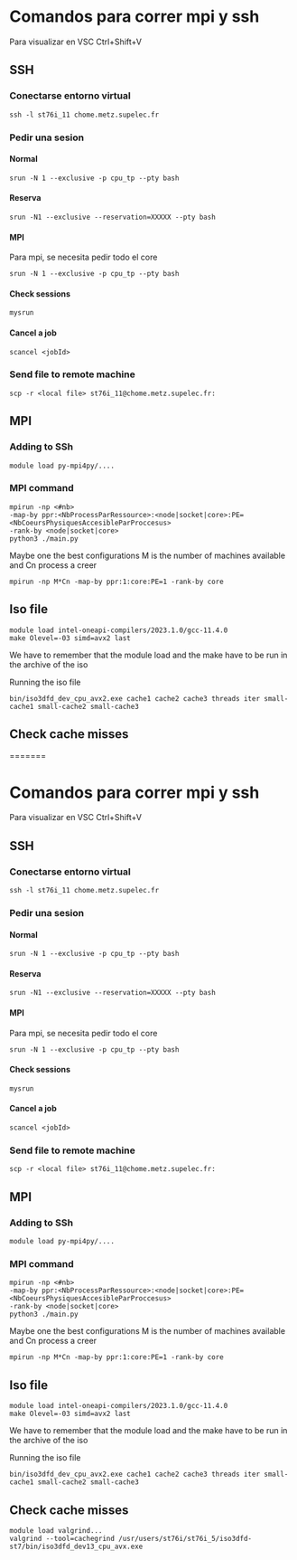 # Comandos para correr mpi y ssh

Para visualizar en VSC Ctrl+Shift+V


## SSH

### Conectarse entorno virtual

    ssh -l st76i_11 chome.metz.supelec.fr

### Pedir una sesion

#### Normal

    srun -N 1 --exclusive -p cpu_tp --pty bash

#### Reserva

    srun -N1 --exclusive --reservation=XXXXX --pty bash

#### MPI

Para mpi, se necesita pedir todo el core

    srun -N 1 --exclusive -p cpu_tp --pty bash

#### Check sessions

    mysrun

#### Cancel a job

    scancel <jobId>



### Send file to remote machine

    scp -r <local file> st76i_11@chome.metz.supelec.fr:




## MPI 

### Adding to SSh

    module load py-mpi4py/....


### MPI command

    mpirun -np <#nb> 
    -map-by ppr:<NbProcessParRessource>:<node|socket|core>:PE=<NbCoeursPhysiquesAccesibleParProccesus>
    -rank-by <node|socket|core>
    python3 ./main.py

Maybe one the best configurations
M is the number of machines available and Cn process a creer

    mpirun -np M*Cn -map-by ppr:1:core:PE=1 -rank-by core



## Iso file

    module load intel-oneapi-compilers/2023.1.0/gcc-11.4.0
    make Olevel=-03 simd=avx2 last

We have to remember that the module load and the make have to be run in the archive of the iso

Running the iso file

    bin/iso3dfd_dev_cpu_avx2.exe cache1 cache2 cache3 threads iter small-cache1 small-cache2 small-cache3
    
    

## Check cache misses

=======
# Comandos para correr mpi y ssh

Para visualizar en VSC Ctrl+Shift+V


## SSH

### Conectarse entorno virtual

    ssh -l st76i_11 chome.metz.supelec.fr

### Pedir una sesion

#### Normal

    srun -N 1 --exclusive -p cpu_tp --pty bash

#### Reserva

    srun -N1 --exclusive --reservation=XXXXX --pty bash

#### MPI

Para mpi, se necesita pedir todo el core

    srun -N 1 --exclusive -p cpu_tp --pty bash

#### Check sessions

    mysrun

#### Cancel a job

    scancel <jobId>



### Send file to remote machine

    scp -r <local file> st76i_11@chome.metz.supelec.fr:




## MPI 

### Adding to SSh

    module load py-mpi4py/....


### MPI command

    mpirun -np <#nb> 
    -map-by ppr:<NbProcessParRessource>:<node|socket|core>:PE=<NbCoeursPhysiquesAccesibleParProccesus>
    -rank-by <node|socket|core>
    python3 ./main.py

Maybe one the best configurations
M is the number of machines available and Cn process a creer

    mpirun -np M*Cn -map-by ppr:1:core:PE=1 -rank-by core



## Iso file

    module load intel-oneapi-compilers/2023.1.0/gcc-11.4.0
    make Olevel=-03 simd=avx2 last

We have to remember that the module load and the make have to be run in the archive of the iso

Running the iso file

    bin/iso3dfd_dev_cpu_avx2.exe cache1 cache2 cache3 threads iter small-cache1 small-cache2 small-cache3
    
    

## Check cache misses

    module load valgrind...
    valgrind --tool=cachegrind /usr/users/st76i/st76i_5/iso3dfd-st7/bin/iso3dfd_dev13_cpu_avx.exe